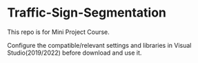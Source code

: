 # Traffic-Sign-Segmentation
This repo is for Mini Project Course. 

Configure the compatible/relevant settings and libraries in Visual Studio(2019/2022) before download and use it.
